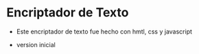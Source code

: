 <h1>Encriptador de Texto</h1>

- Este encriptador de texto fue hecho con hmtl, css y javascript

- version inicial
